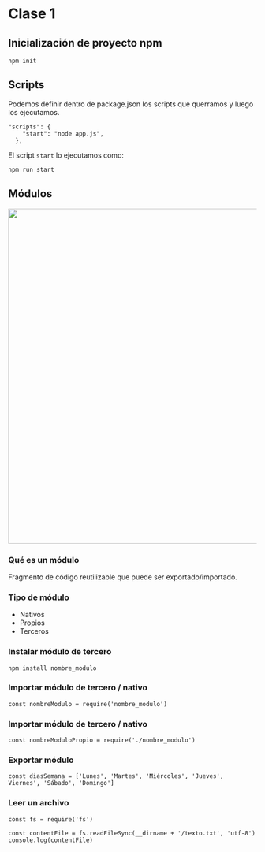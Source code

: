 # Clase 1

## Inicialización de proyecto npm

```
npm init
```

## Scripts

Podemos definir dentro de package.json los scripts que querramos y luego los ejecutamos.
```
"scripts": {
    "start": "node app.js",
  },
```
El script `start` lo ejecutamos como:
```
npm run start
```

## Módulos


<img src="https://cdn-media-1.freecodecamp.org/images/1*AL0-iuggGnBLSvSVvt0Xzw.png"
width="680" />


### Qué es un módulo

Fragmento de código reutilizable que puede ser exportado/importado.

### Tipo de módulo

- Nativos
- Propios
- Terceros

### Instalar módulo de tercero

```
npm install nombre_modulo
```

### Importar módulo de tercero / nativo

```
const nombreModulo = require('nombre_modulo')
```

### Importar módulo de tercero / nativo

```
const nombreModuloPropio = require('./nombre_modulo')
```

### Exportar módulo

```
const diasSemana = ['Lunes', 'Martes', 'Miércoles', 'Jueves', Viernes', 'Sábado', 'Domingo']
```

### Leer un archivo

```
const fs = require('fs')

const contentFile = fs.readFileSync(__dirname + '/texto.txt', 'utf-8')
console.log(contentFile)
```